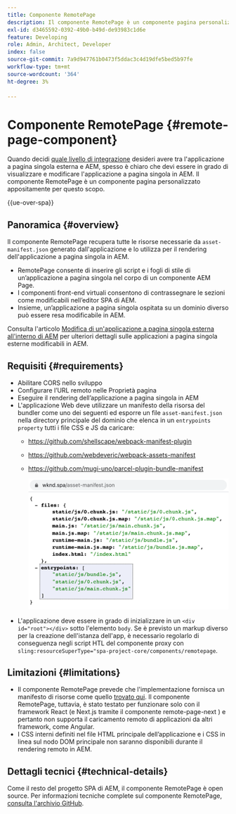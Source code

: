 ```yaml
---
title: Componente RemotePage
description: Il componente RemotePage è un componente pagina personalizzato per la modifica dell’applicazione a pagina singola React remota in AEM.
exl-id: d3465592-0392-49b0-b49d-de93983c1d6e
feature: Developing
role: Admin, Architect, Developer
index: false
source-git-commit: 7a9d947761b0473f5ddac3c4d19dfe5bed5b97fe
workflow-type: tm+mt
source-wordcount: '364'
ht-degree: 3%

---
```



# Componente RemotePage {#remote-page-component}

Quando decidi [quale livello di integrazione](/help/implementing/developing/headful-headless.md) desideri avere tra l&#39;applicazione a pagina singola esterna e AEM, spesso è chiaro che devi essere in grado di visualizzare e modificare l&#39;applicazione a pagina singola in AEM. Il componente RemotePage è un componente pagina personalizzato appositamente per questo scopo.

{{ue-over-spa}}

## Panoramica {#overview}

Il componente RemotePage recupera tutte le risorse necessarie da `asset-manifest.json` generato dall&#39;applicazione e lo utilizza per il rendering dell&#39;applicazione a pagina singola in AEM.

* RemotePage consente di inserire gli script e i fogli di stile di un’applicazione a pagina singola nel corpo di un componente AEM Page.
* I componenti front-end virtuali consentono di contrassegnare le sezioni come modificabili nell’editor SPA di AEM.
* Insieme, un’applicazione a pagina singola ospitata su un dominio diverso può essere resa modificabile in AEM.

Consulta l&#39;articolo [Modifica di un&#39;applicazione a pagina singola esterna all&#39;interno di AEM](editing-external-spa.md) per ulteriori dettagli sulle applicazioni a pagina singola esterne modificabili in AEM.

## Requisiti {#requirements}

* Abilitare CORS nello sviluppo
* Configurare l’URL remoto nelle Proprietà pagina
* Eseguire il rendering dell’applicazione a pagina singola in AEM
* L&#39;applicazione Web deve utilizzare un manifesto della risorsa del bundler come uno dei seguenti ed esporre un file `asset-manifest.json` nella directory principale del dominio che elenca in un `entrypoints property` tutti i file CSS e JS da caricare:
   * https://github.com/shellscape/webpack-manifest-plugin
   * https://github.com/webdeveric/webpack-assets-manifest
   * https://github.com/mugi-uno/parcel-plugin-bundle-manifest

     ![esempio di proprietà entrypoints](assets/asset-manifest-entrypoints.png)
* L&#39;applicazione deve essere in grado di inizializzare in un `<div id="root"></div>` sotto l&#39;elemento `body`. Se è previsto un markup diverso per la creazione dell&#39;istanza dell&#39;app, è necessario regolarlo di conseguenza negli script HTL del componente proxy con `sling:resourceSuperType="spa-project-core/components/remotepage`.

## Limitazioni {#limitations}

* Il componente RemotePage prevede che l&#39;implementazione fornisca un manifesto di risorse come quello [trovato qui](https://github.com/shellscape/webpack-manifest-plugin). Il componente RemotePage, tuttavia, è stato testato per funzionare solo con il framework React (e Next.js tramite il componente remote-page-next ) e pertanto non supporta il caricamento remoto di applicazioni da altri framework, come Angular.
* I CSS interni definiti nel file HTML principale dell’applicazione e i CSS in linea sul nodo DOM principale non saranno disponibili durante il rendering remoto in AEM.

## Dettagli tecnici {#technical-details}

Come il resto del progetto SPA di AEM, il componente RemotePage è open source. Per informazioni tecniche complete sul componente RemotePage, [consulta l&#39;archivio GitHub](https://github.com/adobe/aem-spa-project-core/tree/master/ui.apps/src/main/content/jcr_root/apps/spa-project-core/components/remotepage).
